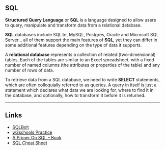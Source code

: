 ## SQL

**Structured Query Language** or **SQL** is a language designed to allow users to query, manipulate and transform data from a relational database.

**SQL** databases include SQLite, MySQL, Postgres, Oracle and Microsoft SQL Server... all of them support the main features of **SQL**, yet they can differ in some additional features depending on the type of data it supports.

A **relational database** represents a collection of related (two-dimensional) tables. Each of the tables are similar to an Excel spreadsheet, with a fixed number of named columns (the attributes or properties of the table) and any number of rows of data.

To retrieve data from a SQL database, we need to write **SELECT** statements, which are often colloquially referred to as queries. A query in itself is just a statement which declares what data we are looking for, where to find it in the database, and optionally, how to transform it before it is returned.

---

## Links

- [SQLBolt](https://sqlbolt.com/)
- [w3schools Practice](https://www.w3schools.com/sql/trysql.asp?filename=trysql_select_all)
- [A Primer On SQL - Book](https://openlibra.com/en/book/a-primer-on-sql-3rd-edition)
- [SQL Cheat Sheet](http://www.cheat-sheets.org/sites/sql.su/)